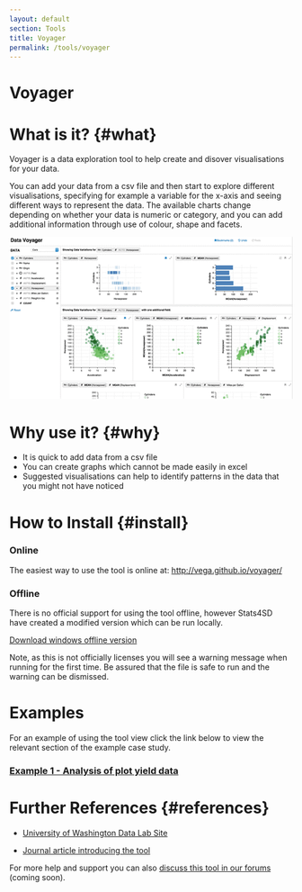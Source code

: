 ```yaml
---
layout: default
section: Tools
title: Voyager
permalink: /tools/voyager
---
```


# Voyager

# What is it? {#what}

Voyager is a data exploration tool to help create and disover visualisations for your data.

You can add your data from a csv file and then start to explore different visualisations,
specifying for example a variable for the x-axis and seeing different ways to represent the data. The available charts change depending on whether your data is numeric or category, and you can add additional information through use of colour, shape and facets.

![image](/assets/images/Voyager/screenshot1.png)

# Why use it? {#why}

- It is quick to add data from a csv file
- You can create graphs which cannot be made easily in excel
- Suggested visualisations can help to identify patterns in the data that you might not have noticed

# How to Install {#install}

### Online

The easiest way to use the tool is online at: <a href="http://vega.github.io/voyager/" target="_blank">http://vega.github.io/voyager/</a>

### Offline

There is no official support for using the tool offline, however Stats4SD have created a modified version which can be run locally.

<a href="https://www.dropbox.com/s/y6r7568eibfepej/datavoyager%202.0.0-alpha.24.exe?dl=1" >Download windows offline version</a>

Note, as this is not officially licenses you will see a warning message when running for the first time. Be assured that the file is safe to run and the warning can be dismissed.

# Examples

For an example of using the tool view click the link below to view the relevant section of the example case study.

### [Example 1 - Analysis of plot yield data](/case-study/farmer-plot-trials/step-6)

# Further References {#references}

- [University of Washington Data Lab Site](https://idl.cs.washington.edu/papers/voyager)

- [Journal article introducing the tool](http://idl.cs.washington.edu/files/2017-Voyager2-CHI.pdf)

For more help and support you can also [discuss this tool in our forums]() (coming soon).
